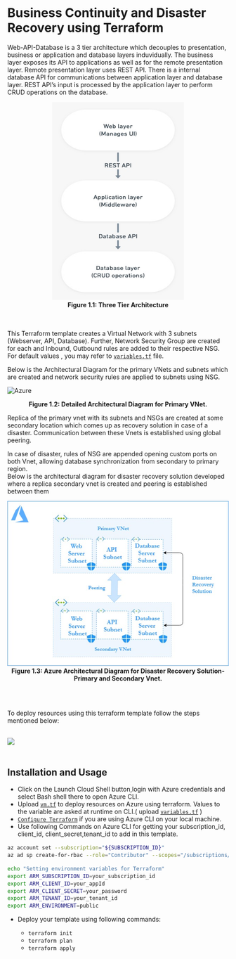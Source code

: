 # Business Continuity and Disaster Recovery using Terraform

Web-API-Database is a 3 tier architecture which decouples to presentation, business or application and database layers induvidually. The business layer exposes its API to applications as well as for the remote presentation layer. Remote presentation layer uses REST API. There is a internal database API for communications between application layer and database layer. REST API’s input is processed by the application layer to perform CRUD operations on the database.
<br />

<p align="center">
<img src="./WEB-API-DB.jpeg" height="450" width="300">
<br />
    <b> Figure 1.1: Three Tier Architecture </b>  
</p>

<br /><br />
This Terraform template creates a Virtual Network with 3 subnets (Webserver, API, Database). Further, Network Security Group are created for each and Inbound, Outbound rules are added to their respective NSG.
For default values , you may refer to [`variables.tf`](https://github.com/riyaagrahari/Terraform-Azure/blob/master/Terraform_Disaster_Recovery/variables.tf) file.

Below is the Architectural Diagram for the primary VNets and subnets which are created and network security rules are applied to subnets using NSG.


![Azure](https://user-images.githubusercontent.com/24872414/61046464-d4de4a00-a3fa-11e9-8851-e9e19adfc128.jpg)
<br />
<p align="center">
    <b> Figure 1.2: Detailed Architectural Diagram for Primary VNet.</b>
</p>
Replica of the primary vnet with its subnets and NSGs are created at some secondary location which comes up as recovery solution in case of a disaster. Communication between these Vnets is established using global peering.

In case of disaster, rules of NSG are appended opening custom ports on both Vnet, allowing database synchronization from secondary to primary region.<br />
Below is the architectural diagram for disaster recovery solution developed where a replica secondary vnet is created and peering is established between them

<p align="center">
<img src="./Architecture-DisasterRecovery.jpg">
<br />
    <b> Figure 1.3: Azure Architectural Diagram for Disaster Recovery Solution- Primary and Secondary Vnet. </b>
</p>
<br /><br />

To deploy resources using this terraform template follow the steps mentioned below:

<br />

<a href="https://shell.azure.com" target="_blank">
 <img name="launch-cloud-shell" src="https://docs.microsoft.com/azure/includes/media/cloud-shell-try-it/launchcloudshell.png" data-linktype="external">
</a>

<br />
<br/>

## Installation and Usage

- Click on the Launch Cloud Shell button,login with Azure credentials and select Bash shell there to open Azure CLI.
- Upload [`vm.tf`](https://github.com/riyaagrahari/Terraform-Azure/blob/master/Terraform-Vm-Deploy/vm.tf) to deploy resources on Azure using terraform. Values to the variable are asked at runtime on CLI.( upload [`variables.tf`](https://github.com/riyaagrahari/Terraform-Azure/blob/master/Terraform-Vm-Deploy/variables.tf) ) 
- [`Configure Terraform`](https://docs.microsoft.com/en-us/azure/virtual-machines/linux/terraform-install-configure) if you are using Azure CLI on your local machine.
- Use following Commands on Azure CLI for getting your subscription_id, client_id, client_secret,tenant_id to add in this template.
```bash
az account set --subscription="${SUBSCRIPTION_ID}"
az ad sp create-for-rbac --role="Contributor" --scopes="/subscriptions/${SUBSCRIPTION_ID}"
```
```bash
echo "Setting environment variables for Terraform"
export ARM_SUBSCRIPTION_ID=your_subscription_id
export ARM_CLIENT_ID=your_appId
export ARM_CLIENT_SECRET=your_password
export ARM_TENANT_ID=your_tenant_id
export ARM_ENVIRONMENT=public
```
- Deploy your template using following commands:

    - ```terraform init ```
    - ```terraform plan ``` 
    - ```terraform apply```


